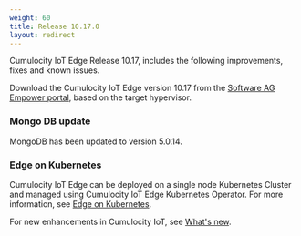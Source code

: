 ```yaml
---
weight: 60
title: Release 10.17.0
layout: redirect
---
```


Cumulocity IoT Edge Release 10.17, includes the following improvements, fixes and known issues.

Download the Cumulocity IoT Edge version 10.17 from the [Software AG Empower portal](https://empower.softwareag.com), based on the target hypervisor.

### Mongo DB update

MongoDB has been updated to version 5.0.14.

### Edge on Kubernetes

Cumulocity IoT Edge can be deployed on a single node Kubernetes Cluster and managed using Cumulocity IoT Edge Kubernetes Operator. For more information, see [Edge on Kubernetes](https://cumulocity.com/guides/k8-edge/k8-edge-introduction/).

<!-- ### Known issues

|<div style="width:100px">Ticket</div>|<div style="width:200px">Area</div>|Description
|:---|:---|:--- -->


For new enhancements in Cumulocity IoT, see [What's new](/release-10-17-0/whatsnew-10-17-0/).
